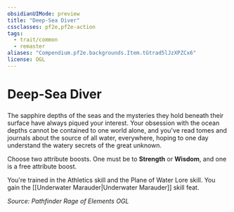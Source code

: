 ```yaml
---
obsidianUIMode: preview
title: "Deep-Sea Diver"
cssclasses: pf2e,pf2e-action
tags:
  - trait/common
  - remaster
aliases: "Compendium.pf2e.backgrounds.Item.tGtrad5lJzXPZCx6"
license: OGL
---
```

# Deep-Sea Diver

### 






The sapphire depths of the seas and the mysteries they hold beneath their surface have always piqued your interest. Your obsession with the ocean depths cannot be contained to one world alone, and you've read tomes and journals about the source of all water, everywhere, hoping to one day understand the watery secrets of the great unknown.

Choose two attribute boosts. One must be to **Strength** or **Wisdom**, and one is a free attribute boost.

You're trained in the Athletics skill and the Plane of Water Lore skill. You gain the [[Underwater Marauder|Underwater Marauder]] skill feat.

*Source: Pathfinder Rage of Elements*
*OGL*